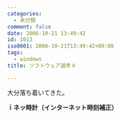 ```yaml
---
categories:
  - 未分類
comment: false
date: 2006-10-21 13:49:42
id: 1013
iso8601: 2006-10-21T13:49:42+09:00
tags:
  - windows
title: ソフトウェア選考４

---
```


<div class="entry-body">
  <p>大分落ち着いてきた。</p>

  <p><strong>ｉネッ時計（インターネット時刻補正）</strong></p>
</div>
